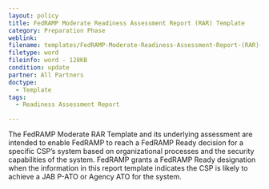 ```yaml
---
layout: policy   
title: FedRAMP Moderate Readiness Assessment Report (RAR) Template
category: Preparation Phase
weblink:
filename: templates/FedRAMP-Moderate-Readiness-Assessment-Report-(RAR)-Template.docx
filetype: word
fileinfo: word - 128KB
condition: update
partner: All Partners
doctype:
  - Template
tags:
  - Readiness Assessment Report

---
```

The FedRAMP Moderate RAR Template and its underlying assessment are intended to enable FedRAMP to reach a FedRAMP Ready decision for a specific CSP’s system based on organizational processes and the security capabilities of the system. FedRAMP grants a FedRAMP Ready designation when the information in this report template indicates the CSP is likely to achieve a JAB P-ATO or Agency ATO for the system.
